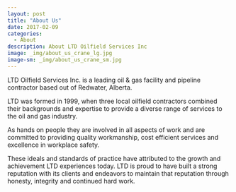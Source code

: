 ```yaml
---
layout: post
title: "About Us"
date: 2017-02-09
categories:
  - About
description: About LTD Oilfield Services Inc 
image: _img/about_us_crane_lg.jpg
image-sm: _img/about_us_crane_sm.jpg
---
```


LTD Oilfield Services Inc. is a leading oil & gas facility and pipeline contractor based out of Redwater, Alberta.

LTD was formed in 1999, when three local oilfield contractors combined their backgrounds and expertise to provide a diverse range of services to the oil and gas industry.

As hands on people they are involved in all aspects of work and are committed to providing quality workmanship, cost efficient services and excellence in workplace safety. 

These ideals and standards of practice have attributed to the growth and achievement LTD experiences today. LTD is proud to have built a strong reputation with its clients and endeavors to maintain that reputation through honesty, integrity and continued hard work.

